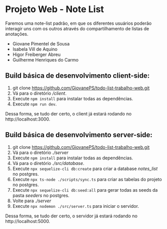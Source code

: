 # Projeto Web - Note List

Faremos uma note-list padrão, em que os diferentes usuários poderão interagir uns com os outros através do compartilhamento de listas de anotações.

- Giovane Pimentel de Sousa
- Isabela Vill de Aquino
- Higor Freiberger Abreu
- Guilherme Henriques do Carmo

## Build básica de desenvolvimento client-side:
1. git clone https://github.com/GiovanePS/todo-list-trabalho-web.git
2. Vá para o diretório _/client_.
3. Execute `npm install` para instalar todas as dependências.
4. Execute `npm run dev`.

Dessa forma, se tudo der certo, o client já estará rodando no http://localhost:3000.
  
## Build básica de desenvolvimento server-side:
1. git clone https://github.com/GiovanePS/todo-list-trabalho-web.git
2. Vá para o diretório _./server_
3. Execute `npm install` para instalar todas as dependências.
4. Vá para o diretório _./src/database_.
5. Execute `npx sequelize-cli db:create` para criar a database _notes_list_ no postgres.
6. Execute `npx ts-node ./scripts/sync.ts` para criar as tabelas do projeto no postgres.
7. Execute `npx sequelize-cli db:seed:all` para gerar todas as seeds da pasta _seeders_ no postgres.
9. Volte para _./server_
10. Execute `npx nodemon ./src/server.ts` para iniciar o servidor.

Dessa forma, se tudo der certo, o servidor já estará rodando no http://localhost:5000.
